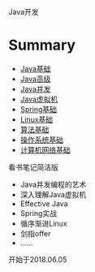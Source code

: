 Java开发

# Summary

* [Java基础](notes/Java基础.md)
* [Java高级](notes/Java高级.md)
* [Java并发](/notes/Java并发.md)
* [Java虚拟机](notes/Java虚拟机.md)
* [Spring基础](notes/Spring基础.md)
* [Linux基础](notes/Linux基础.md)
* [算法基础](notes/算法基础.md)
* [操作系统基础](/notes/操作系统基础.md)
* [计算机网络基础](/notes/计算机网络基础.md)

看书笔记简洁版

* Java并发编程的艺术
* 深入理解Java虚拟机
* Effective Java
* Spring实战
* 循序渐进Linux
* 剑指offer
* ……

开始于2018.06.05

